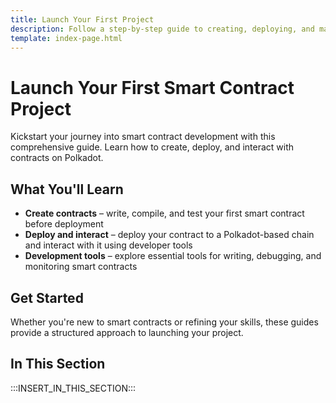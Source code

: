 ```yaml
---
title: Launch Your First Project
description: Follow a step-by-step guide to creating, deploying, and managing your first smart contract project on Polkadot, from coding to execution.
template: index-page.html
---
```


# Launch Your First Smart Contract Project

Kickstart your journey into smart contract development with this comprehensive guide. Learn how to create, deploy, and interact with contracts on Polkadot.

## What You'll Learn

- **Create contracts** – write, compile, and test your first smart contract before deployment
- **Deploy and interact** – deploy your contract to a Polkadot-based chain and interact with it using developer tools
- **Development tools** – explore essential tools for writing, debugging, and monitoring smart contracts

## Get Started

Whether you're new to smart contracts or refining your skills, these guides provide a structured approach to launching your project.

## In This Section

:::INSERT_IN_THIS_SECTION:::
